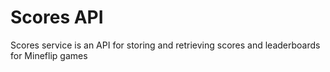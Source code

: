 # Scores API

Scores service is an API for storing and retrieving scores and leaderboards for Mineflip games
